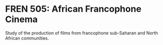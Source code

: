 # FREN 505: African Francophone Cinema

Study of the production of films from francophone sub-Saharan and North African communities.
